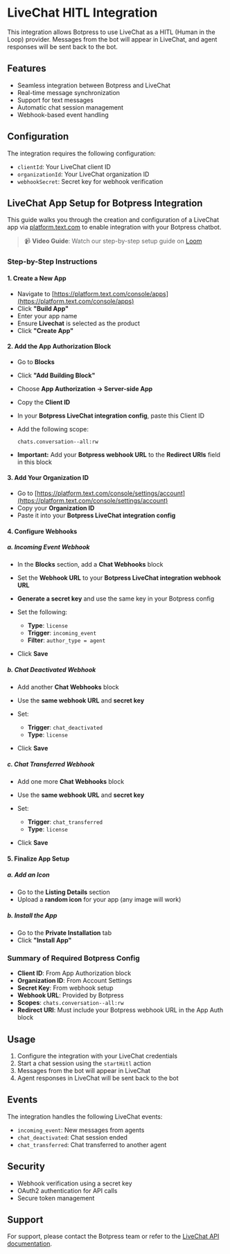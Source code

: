 # LiveChat HITL Integration

This integration allows Botpress to use LiveChat as a HITL (Human in the Loop) provider. Messages from the bot will appear in LiveChat, and agent responses will be sent back to the bot.

## Features

- Seamless integration between Botpress and LiveChat
- Real-time message synchronization
- Support for text messages
- Automatic chat session management
- Webhook-based event handling

## Configuration

The integration requires the following configuration:

- `clientId`: Your LiveChat client ID
- `organizationId`: Your LiveChat organization ID
- `webhookSecret`: Secret key for webhook verification

## LiveChat App Setup for Botpress Integration

This guide walks you through the creation and configuration of a LiveChat app via [platform.text.com](https://platform.text.com) to enable integration with your Botpress chatbot.

> 📹 **Video Guide**: Watch our step-by-step setup guide on [Loom](https://www.loom.com/share/c291c86a10e3496791dd32f6c0b0c64c?sid=84100a6a-b699-4363-89f2-194458c4a8ad)

### Step-by-Step Instructions

#### 1. Create a New App

- Navigate to [https://platform.text.com/console/apps](https://platform.text.com/console/apps)
- Click **"Build App"**
- Enter your app name
- Ensure **Livechat** is selected as the product
- Click **"Create App"**

#### 2. Add the App Authorization Block

- Go to **Blocks**
- Click **"Add Building Block"**
- Choose **App Authorization → Server-side App**
- Copy the **Client ID**
- In your **Botpress LiveChat integration config**, paste this Client ID
- Add the following scope:

  ```
  chats.conversation--all:rw
  ```

- **Important:** Add your **Botpress webhook URL** to the **Redirect URIs** field in this block

#### 3. Add Your Organization ID

- Go to [https://platform.text.com/console/settings/account](https://platform.text.com/console/settings/account)
- Copy your **Organization ID**
- Paste it into your **Botpress LiveChat integration config**

#### 4. Configure Webhooks

##### a. Incoming Event Webhook

- In the **Blocks** section, add a **Chat Webhooks** block
- Set the **Webhook URL** to your **Botpress LiveChat integration webhook URL**
- **Generate a secret key** and use the same key in your Botpress config
- Set the following:
  - **Type**: `license`
  - **Trigger**: `incoming_event`
  - **Filter**: `author_type = agent`

- Click **Save**

##### b. Chat Deactivated Webhook

- Add another **Chat Webhooks** block
- Use the **same webhook URL** and **secret key**
- Set:
  - **Trigger**: `chat_deactivated`
  - **Type**: `license`

- Click **Save**

##### c. Chat Transferred Webhook

- Add one more **Chat Webhooks** block
- Use the **same webhook URL** and **secret key**
- Set:
  - **Trigger**: `chat_transferred`
  - **Type**: `license`

- Click **Save**

#### 5. Finalize App Setup

##### a. Add an Icon

- Go to the **Listing Details** section
- Upload a **random icon** for your app (any image will work)

##### b. Install the App

- Go to the **Private Installation** tab
- Click **"Install App"**

### Summary of Required Botpress Config

- **Client ID**: From App Authorization block
- **Organization ID**: From Account Settings
- **Secret Key**: From webhook setup
- **Webhook URL**: Provided by Botpress
- **Scopes**: `chats.conversation--all:rw`
- **Redirect URI**: Must include your Botpress webhook URL in the App Auth block

## Usage

1. Configure the integration with your LiveChat credentials
2. Start a chat session using the `startHitl` action
3. Messages from the bot will appear in LiveChat
4. Agent responses in LiveChat will be sent back to the bot

## Events

The integration handles the following LiveChat events:

- `incoming_event`: New messages from agents
- `chat_deactivated`: Chat session ended
- `chat_transferred`: Chat transferred to another agent

## Security

- Webhook verification using a secret key
- OAuth2 authentication for API calls
- Secure token management

## Support

For support, please contact the Botpress team or refer to the [LiveChat API documentation](https://developers.livechat.com/docs/).
